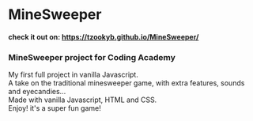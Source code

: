 # MineSweeper  
#### check it out on: https://tzookyb.github.io/MineSweeper/  
### MineSweeper project for Coding Academy  
My first full project in vanilla Javascript.  
A take on the traditional minesweeper game, with extra features, sounds and eyecandies...  
Made with vanilla Javascript, HTML and CSS.  
Enjoy! it's a super fun game!

